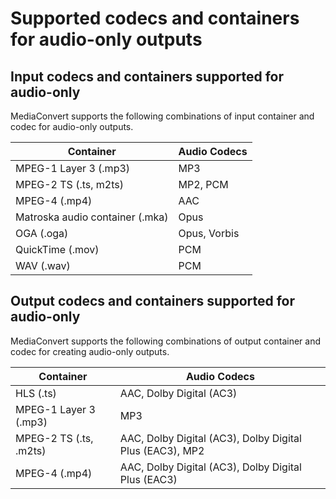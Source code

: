 # Supported codecs and containers for audio\-only outputs<a name="supported-codecs-containers-audio-only"></a>

## Input codecs and containers supported for audio\-only<a name="input-codecs-and-containers-supported-for-audio-only"></a>

MediaConvert supports the following combinations of input container and codec for audio\-only outputs\.


| Container | Audio Codecs | 
| --- | --- | 
| MPEG\-1 Layer 3 \(\.mp3\) | MP3 | 
| MPEG\-2 TS \(\.ts, m2ts\) | MP2, PCM | 
| MPEG\-4 \(\.mp4\) | AAC | 
| Matroska audio container \(\.mka\) | Opus | 
| OGA \(\.oga\) | Opus, Vorbis | 
| QuickTime \(\.mov\) | PCM | 
| WAV \(\.wav\) | PCM | 

## Output codecs and containers supported for audio\-only<a name="output-codecs-and-containers-supported-for-audio-only"></a>

MediaConvert supports the following combinations of output container and codec for creating audio\-only outputs\.


| Container | Audio Codecs | 
| --- | --- | 
| HLS \(\.ts\) | AAC, Dolby Digital \(AC3\) | 
| MPEG\-1 Layer 3 \(\.mp3\) | MP3 | 
| MPEG\-2 TS \(\.ts, \.m2ts\) | AAC, Dolby Digital \(AC3\), Dolby Digital Plus \(EAC3\), MP2 | 
| MPEG\-4 \(\.mp4\) | AAC, Dolby Digital \(AC3\), Dolby Digital Plus \(EAC3\) | 